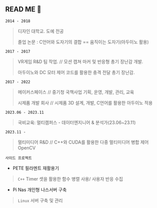 ## READ ME 👋

`2014 - 2018` 
> 디자인 대학교. 도예 전공
>
> 졸업 논문 : C언어와 도자기의 결합 == 움직이는 도자기(아두이노 활용)

`2017 - 2017`
>VR게임 R&D 팀 작업. // 모션 캡쳐 마커 및 반응형 총기 장난감 개발.
>
>아두이노와 DC 모터 제어 코드를 활용한 충격 전달 총기 장난감.

`2017 - 2022`
>메이커스페이스 // 중기청 국책사업 기획, 운영, 개발, 관리, 교육
>
>시제품 개발 회사 // 시제품 3D 설계, 개발, C언어를 활용한 아두이노 적용

`2023.06 - 2023.11`
> 국비교육: 멀티캠퍼스 - 데이터엔지니어 & 분석가(23.06~23.11)

`2023.11 - `
> 멀티미디어 R&D // C++와 CUDA를 활용한 다중 멀티미디어 병합 제어
> OpenCV


`사이드 프로젝트`
- PETE 필라멘트 재활용기
> `C++` Timer 셋을 활용한 함수 병렬 사용/ 사용자 반응 수집

- Pi Nas 개인형 나스서버 구축
> `Linux` 서버 구축 및 관리
<!--
**KimEC995/KimEC995** is a ✨ _special_ ✨ repository because its `README.md` (this file) appears on your GitHub profile.

Here are some ideas to get you started:

- 🔭 I’m currently working on ...
- 🌱 I’m currently learning ...
- 👯 I’m looking to collaborate on ...
- 🤔 I’m looking for help with ...
- 💬 Ask me about ...
- 📫 How to reach me: ...
- 😄 Pronouns: ...
- ⚡ Fun fact: ...


#include "cuda_runtime.h"
#include "device_launch_parameters.h"

#include "DS_timer.h"

#include <stdio.h>
#include <stdlib.h>
#include <string.h>
#include <math.h>

//벡터의 크기는 기호상수(Symbolic Constant) 로 정의.
#define NUM_DATA 10300	

//커널 정의(벡터연산)
__global__ void vecADD(void)
{
	printf("BlockIdx.x: %d, BlockIdx.y: %d\n", blockIdx.x, blockIdx.y);
}

int main(void)
{	//스레드 레이아웃 설정
	dim3 dimGrid(NUM_DATA, NUM_DATA, 1);
	dim3 dimBlock(1, 1, 1);

	// 커널 호출
	vecADD <<< dimGrid, dimBlock >>> ();

	return 0;
}
